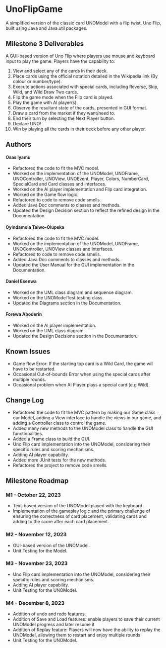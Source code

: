 # UnoFlipGame
A simplified version of the classic card UNOModel with a flip twist, Uno Flip, built using Java and Java.util packages.

## Milestone 3 Deliverables
A GUI-based version of Uno Flip where players use mouse and keyboard input to play the game. Players have the capability to:
1. View and select any of the cards in their deck.
2. Place cards using the official notation detailed in the Wikipedia link (By colour or number/type).
3. Execute actions associated with special cards, including Reverse, Skip, Wild, and Wild Draw Two cards.
4. Flip the game mode when the Flip card is played.
5. Play the game with AI player(s).
6. Observe the resultant state of the cards, presented in GUI format.
7. Draw a card from the market if they want/need to.
8. End their turn by selecting the Next Player button.
9. Declare UNO!
10. Win by playing all the cards in their deck before any other player.

## Authors
#### Osas Iyamu 
- Refactored the code to fit the MVC model.
- Worked on the implementation of the UNOModel, UNOFrame, UNOController, UNOView, UNOEvent, Player, Colors, NumberCard, SpecialCard and Card classes and interfaces.
- Worked on the AI player implementation and Flip card integration.
- Worked on the Game flow logic.
- Refactored to code to remove code smells.
- Added Java Doc comments to classes and methods.
- Updated the Design Decision section to reflect the refined design in the Documentation. 

#### Oyindamola Taiwo-Olupeka
- Refactored the code to fit the MVC model.
- Worked on the implementation of the UNOModel, UNOFrame, UNOController, UNOView classes and interfaces.
- Refactored to code to remove code smells.
- Added Java Doc comments to classes and methods.
- Updated the User Manual for the GUI implementation in the Documentation.

#### Daniel Esenwa
- Worked on the UML class diagram and sequence diagram.
- Worked on the UNOModelTest testing class.
- Updated the Diagrams section in the Documentation.

#### Forewa Aboderin
- Worked on the AI player implementation.
- Worked on the UML class diagram.
- Updated the Design Decisions section in the Documentation.

## Known Issues
- Game flow Error: If the starting top card is a Wild Card, the game will have to be restarted.
- Occasional Out-of-bounds Error when using the special cards after multiple rounds.
- Occasional problem when AI Player plays a special card (e.g Wild).

## Change Log
- Refactored the code to fit the MVC pattern by making our Game class our Model, adding a View interface to handle the views in our game, and adding a Controller class to control the game.
- Added many new methods to the UNOModel class to handle the GUI functionalities.
- Added a Frame class to build the GUI.
- Uno Flip card implementation into the UNOModel, considering their specific rules and scoring mechanisms.
- Adding AI player capability.
- Added more JUnit tests for the new methods.
- Refactored the project to remove code smells.

## Milestone Roadmap
### M1 - October 22, 2023
- Text-based version of the UNOModel played with the keyboard.
- Implementation of the gameplay logic and the primary challenge of ensuring the correctness of card placement, validating cards and adding to the score after each card placement.

### M2 - November 12, 2023
- GUI-based version of the UNOModel.
- Unit Testing for the Model.

### M3 - November 23, 2023
- Uno Flip card implementation into the UNOModel, considering their specific rules and scoring mechanisms.
- Adding AI player capability.
- Unit Testing for the UNOModel.

### M4 - December 8, 2023
- Addition of undo and redo features.
- Addition of Save and Load features: enable players to save their current UNOModel progress and later resume it
- Addition of Replay feature: Players will now have the ability to replay the UNOModel, allowing them to restart and enjoy multiple rounds
- Unit Testing for the UNOModel.

